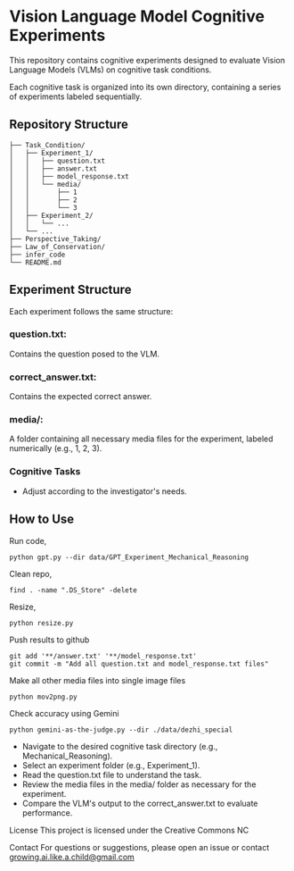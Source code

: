 # Vision Language Model Cognitive Experiments

This repository contains cognitive experiments designed to evaluate Vision Language Models (VLMs) on cognitive task conditions.

Each cognitive task is organized into its own directory, containing a series of experiments labeled sequentially.

## Repository Structure

```
├── Task_Condition/
│   ├── Experiment_1/
│   │   ├── question.txt
│   │   ├── answer.txt
│   │   ├── model_response.txt
│   │   └── media/
│   │       ├── 1
│   │       ├── 2
│   │       └── 3
│   ├── Experiment_2/
│   │   └── ...
│   └── ...
├── Perspective_Taking/
├── Law_of_Conservation/
├── infer_code
└── README.md
```

## Experiment Structure
Each experiment follows the same structure:

### question.txt: 
Contains the question posed to the VLM.
### correct_answer.txt: 
Contains the expected correct answer.
### media/: 
A folder containing all necessary media files for the experiment, labeled numerically (e.g., 1, 2, 3).
### Cognitive Tasks
- Adjust according to the investigator's needs. 

## How to Use

Run code, 
```
python gpt.py --dir data/GPT_Experiment_Mechanical_Reasoning
```

Clean repo,
```
find . -name ".DS_Store" -delete       
```

Resize,
```
python resize.py       
```

Push results to github
```
git add '**/answer.txt' '**/model_response.txt'
git commit -m "Add all question.txt and model_response.txt files"
```

Make all other media files into single image files
```
python mov2png.py
```

Check accuracy using Gemini
```
python gemini-as-the-judge.py --dir ./data/dezhi_special
```

- Navigate to the desired cognitive task directory (e.g., Mechanical_Reasoning).
- Select an experiment folder (e.g., Experiment_1).
- Read the question.txt file to understand the task.
- Review the media files in the media/ folder as necessary for the experiment.
- Compare the VLM's output to the correct_answer.txt to evaluate performance.

License
This project is licensed under the Creative Commons NC

Contact
For questions or suggestions, please open an issue or contact growing.ai.like.a.child@gmail.com
